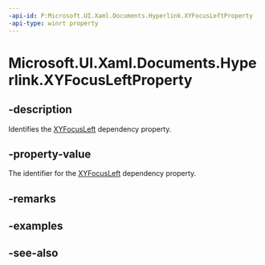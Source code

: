 ```yaml
---
-api-id: P:Microsoft.UI.Xaml.Documents.Hyperlink.XYFocusLeftProperty
-api-type: winrt property
---
```


<!-- Property syntax
public Windows.UI.Xaml.DependencyProperty XYFocusLeftProperty { get; }
-->

# Microsoft.UI.Xaml.Documents.Hyperlink.XYFocusLeftProperty

## -description
Identifies the [XYFocusLeft](hyperlink_xyfocusleft.md) dependency property.

## -property-value
The identifier for the [XYFocusLeft](hyperlink_xyfocusleft.md) dependency property.

## -remarks

## -examples

## -see-also
